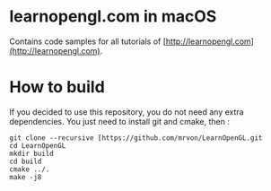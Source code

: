 # learnopengl.com in macOS

Contains code samples for all tutorials of [http://learnopengl.com](http://learnopengl.com).

# How to build

If you decided to use this repository, you do not need any extra dependencies. You just need to install git and cmake, then :

```
git clone --recursive [https://github.com/mrvon/LearnOpenGL.git
cd LearnOpenGL
mkdir build
cd build
cmake ../.
make -j8
```
